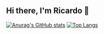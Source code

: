 ## Hi there, I'm Ricardo 👋


[![Anurag's GitHub stats](https://github-readme-stats.vercel.app/api?username=Lucena02)](https://github.com/anuraghazra/github-readme-stats)
[![Top Langs](https://github-readme-stats.vercel.app/api/top-langs/?username=Lucena02)](https://github.com/anuraghazra/github-readme-stats)
<!--
**Lucena02/Lucena02** is a ✨ _special_ ✨ repository because its `README.md` (this file) appears on your GitHub profile.

Here are some ideas to get you started:

- 🔭 I’m currently working on ...
- 🌱 I’m currently learning ...
- 👯 I’m looking to collaborate on ...
- 🤔 I’m looking for help with ...
- 💬 Ask me about ...
- 📫 How to reach me: ...
- 😄 Pronouns: ...
- ⚡ Fun fact: ...
-->
